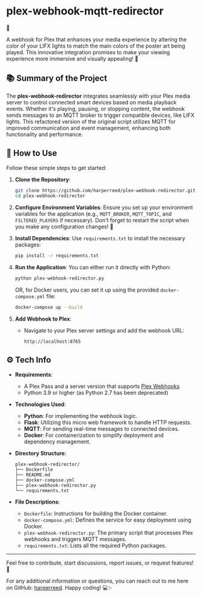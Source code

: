 # plex-webhook-mqtt-redirector
 🚀

A webhook for Plex that enhances your media experience by altering the color of your LIFX lights to match the main colors of the poster art being played. This innovative integration promises to make your viewing experience more immersive and visually appealing! 🎉

## 📚 Summary of the Project

The **plex-webhook-redirector** integrates seamlessly with your Plex media server to control connected smart devices based on media playback events. Whether it's playing, pausing, or stopping content, the webhook sends messages to an MQTT broker to trigger compatible devices, like LIFX lights. This refactored version of the original script utilizes MQTT for improved communication and event management, enhancing both functionality and performance.

## 🌟 How to Use

Follow these simple steps to get started:

1. **Clone the Repository**:
   ```bash
   git clone https://github.com/harperreed/plex-webhook-redirector.git
   cd plex-webhook-redirector
   ```

2. **Configure Environment Variables**:
   Ensure you set up your environment variables for the application (e.g., `MQTT_BROKER`, `MQTT_TOPIC`, and `FILTERED_PLAYERS` if necessary). Don't forget to restart the script when you make any configuration changes! 🔧

3. **Install Dependencies**:
   Use `requirements.txt` to install the necessary packages:
   ```bash
   pip install -r requirements.txt
   ```

4. **Run the Application**:
   You can either run it directly with Python:
   ```bash
   python plex-webhook-redirector.py
   ```
   OR, for Docker users, you can set it up using the provided `docker-compose.yml` file:
   ```bash
   docker-compose up --build
   ```

5. **Add Webhook to Plex**:
   - Navigate to your Plex server settings and add the webhook URL:
     ```
     http://localhost:8765
     ```

## ⚙️ Tech Info

- **Requirements**:
  - A Plex Pass and a server version that supports [Plex Webhooks](https://support.plex.tv/hc/en-us/articles/115002267687-Webhooks)
  - Python 3.9 or higher (as Python 2.7 has been deprecated)

- **Technologies Used**:
  - **Python**: For implementing the webhook logic.
  - **Flask**: Utilizing this micro web framework to handle HTTP requests.
  - **MQTT**: For sending real-time messages to connected devices.
  - **Docker**: For containerization to simplify deployment and dependency management.

- **Directory Structure**:
  ```
  plex-webhook-redirector/
  ├── Dockerfile
  ├── README.md
  ├── docker-compose.yml
  ├── plex-webhook-redirector.py
  └── requirements.txt
  ```

- **File Descriptions**:
  - `Dockerfile`: Instructions for building the Docker container.
  - `docker-compose.yml`: Defines the service for easy deployment using Docker.
  - `plex-webhook-redirector.py`: The primary script that processes Plex webhooks and triggers MQTT messages.
  - `requirements.txt`: Lists all the required Python packages.

---

Feel free to contribute, start discussions, report issues, or request features! 🌈 

For any additional information or questions, you can reach out to me here on GitHub: [harperreed](https://github.com/harperreed). Happy coding! 💻✨
